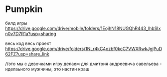 # Pumpkin
билд игры https://drive.google.com/drive/mobile/folders/1EojhN18NUGQhR443_lhbSIxn0v7D7R1a?usp=sharing

весь код весь проект https://drive.google.com/drive/folders/1NLr4kC4ozbf0kcC7VWXRwkJgjPuD62FZ?usp=share_link



//это мы с девочками игру делаем для дмитрия андреевича савельева - иделаьного мужчины, это настин краш
